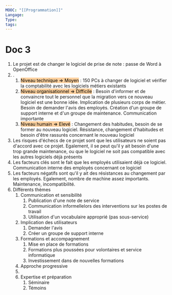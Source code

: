 ```yaml
---
MOOC: "[[Programmation]]"
Langage: 
Type: 
tags:
---
```

# Doc 3
1. Le projet est de changer le logiciel de prise de note : passe de Word à OpenOffice
2. .
	1. <mark style="background: #FFB86CA6;">Niveau technique ⇒ Moyen</mark> : 150 PCs à changer de logiciel et vérifier la comptabilité avec les logiciels métiers existants
	2. <mark style="background: #FFB86CA6;">Niveau organisationnel ⇒ Difficile</mark> : Besoin d'informer et de convaincre tout le personnel que la migration vers ce nouveau logiciel est une bonne idée. Implication de plusieurs corps de métier. Besoin de demander l'avis des employés. Création d'un groupe de support interne et d'un groupe de maintenance. Communication importante
	3. <mark style="background: #FFB86CA6;">Niveau humain ⇒ Elevé</mark> : Changement des habitudes, besoin de se former au nouveau logiciel. Résistance, changement d'habitudes et besoin d'être rassurés concernant le nouveau logiciel
3. Les risques d'échecs de ce projet sont que les utilisateurs ne soient pas d'accord avec ce projet. Egalement, il se peut qu'il y ait besoin d'une trop grande maintenance, ou que le logiciel ne soit pas compatible avec les autres logiciels déjà présents
4. Les facteurs clés sont le fait que les employés utilisaient déjà ce logiciel. Communication interne des employés concernant ce logiciel
5. Les facteurs négatifs sont qu'il y ait des résistances au changement par les employés. Egalement, nombre de machine assez importants. Maintenance, incompatibilité.
6. Différents thèmes
	1. Communication et sensibilité
		1. Publication d'une note de service
		2. Communication informellelors des interventions sur les postes de travail
		3. Utilisation d'un vocabulaire approprié (pas sous-service)
	2. Implication des utilisateurs
		1. Demander l'avis
		2. Créer un groupe de support interne
	3. Formations et accompagnement
		1. Mise en place de formations
		2. Formations plus poussées pour volontaires et service informatique
		3. Investissement dans de nouvelles formations
	4. Approche progressive
	5. 
	6. Expertise et préparation
		1. Séminaire
		2. Témoins